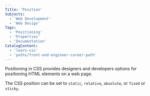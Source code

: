 ```yaml
---
Title: 'Position'
Subjects:
  - 'Web Development'
  - 'Web Design'
Tags:
  - 'Positioning'
  - 'Properties'
  - 'Documentation'
CatalogContent:
  - 'learn-css'
  - 'paths/front-end-engineer-career-path'
---
```


Positioning in CSS provides designers and developers options for positioning HTML elements on a web page.

The CSS position can be set to `static`, `relative`, `absolute`, or `fixed` or `sticky`.
